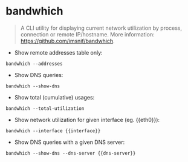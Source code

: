 # bandwhich

> A CLI utility for displaying current network utilization by process, connection or remote IP/hostname.
> More information: <https://github.com/imsnif/bandwhich>.

- Show remote addresses table only:

`bandwhich --addresses`

- Show DNS queries:

`bandwhich --show-dns`

- Show total (cumulative) usages:

`bandwhich --total-utilization`

- Show network utilization for given interface (eg. {{eth0}}):

`bandwhich --interface {{interface}}`

- Show DNS queries with a given DNS server:

`bandwhich --show-dns --dns-server {{dns-server}}`
